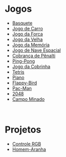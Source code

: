 <h1>Jogos</h1>
<ul>
  <li>
    <a href="https://erickdaniel7.github.io/jogos/basquete-cesta/index.html">Basquete</a>
  </li>
  <li>
    <a href="https://erickdaniel7.github.io/jogos/car-game/index.html">Jogo de Carro</a>
  </li>
  <li>
    <a href="https://erickdaniel7.github.io/jogos/forca/index.html">Jogo da Forca</a>
  </li>
  <li>
    <a href="https://erickdaniel7.github.io/jogos/jogo-da-velha/index.html">Jogo da Velha</a>
  </li>
    <li>
    <a href="https://erickdaniel7.github.io/jogos/memoria/index.html">Jogo da Memória</a>
  </li>
  <li>
    <a href="https://erickdaniel7.github.io/jogos/nav-space/index.html">Jogo de Nave Espacial</a>
  </li>
  <li>
    <a href="https://erickdaniel7.github.io/jogos/pênalti/index.html">Cobrança de Pênalti</a>
  </li>
  <li>
    <a href="https://erickdaniel7.github.io/jogos/ping-pong/index.html">Ping-Pong</a>
  </li>
  <li>
    <a href="https://erickdaniel7.github.io/jogos/snake/index.html">Jogo da Cobrinha</a>
  </li>
  <li>
    <a href="https://erickdaniel7.github.io/jogos/tetris/index.html">Tetris</a>
  </li>
  <!--<li>
    <a href="https://erickdaniel7.github.io/jogos/mario/index.html">Mario</a>
  </li>-->
  <li>
    <a href="https://erickdaniel7.github.io/jogos/piano/index.html">Piano</a>
  </li>
  <!--<li>
    <a href="https://erickdaniel7.github.io/jogos/zelda/index.html">Zelda</a>
  </li>-->
  <li>
    <a href="https://erickdaniel7.github.io/jogos/flappy-bird/index.html">Flappy-Bird</a>
  </li>
  <li>
    <a href="https://erickdaniel7.github.io/jogos/pac-man/index.html">Pac-Man</a>
  </li>
  <li>
    <a href="https://erickdaniel7.github.io/jogos/2048-game/index.html">2048</a>
  </li>
  <li>
    <a href="https://erickdaniel7.github.io/jogos/campo-minado/index.html">Campo Minado</a>
  </li>
</ul>

<br>

<h1>Projetos</h1>
<ul>
 <li>
    <a href="https://erickdaniel7.github.io/jogos/rgb-colors/index.html">Controle RGB</a>
  </li>
  <li>
    <a href="https://erickdaniel7.github.io/jogos/spider-man/index.html">Homem-Aranha</a>
  </li>
